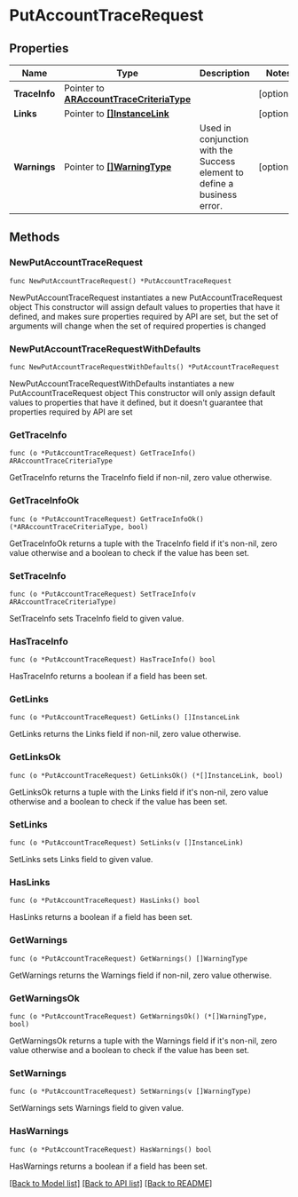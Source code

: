 # PutAccountTraceRequest

## Properties

Name | Type | Description | Notes
------------ | ------------- | ------------- | -------------
**TraceInfo** | Pointer to [**ARAccountTraceCriteriaType**](ARAccountTraceCriteriaType.md) |  | [optional] 
**Links** | Pointer to [**[]InstanceLink**](InstanceLink.md) |  | [optional] 
**Warnings** | Pointer to [**[]WarningType**](WarningType.md) | Used in conjunction with the Success element to define a business error. | [optional] 

## Methods

### NewPutAccountTraceRequest

`func NewPutAccountTraceRequest() *PutAccountTraceRequest`

NewPutAccountTraceRequest instantiates a new PutAccountTraceRequest object
This constructor will assign default values to properties that have it defined,
and makes sure properties required by API are set, but the set of arguments
will change when the set of required properties is changed

### NewPutAccountTraceRequestWithDefaults

`func NewPutAccountTraceRequestWithDefaults() *PutAccountTraceRequest`

NewPutAccountTraceRequestWithDefaults instantiates a new PutAccountTraceRequest object
This constructor will only assign default values to properties that have it defined,
but it doesn't guarantee that properties required by API are set

### GetTraceInfo

`func (o *PutAccountTraceRequest) GetTraceInfo() ARAccountTraceCriteriaType`

GetTraceInfo returns the TraceInfo field if non-nil, zero value otherwise.

### GetTraceInfoOk

`func (o *PutAccountTraceRequest) GetTraceInfoOk() (*ARAccountTraceCriteriaType, bool)`

GetTraceInfoOk returns a tuple with the TraceInfo field if it's non-nil, zero value otherwise
and a boolean to check if the value has been set.

### SetTraceInfo

`func (o *PutAccountTraceRequest) SetTraceInfo(v ARAccountTraceCriteriaType)`

SetTraceInfo sets TraceInfo field to given value.

### HasTraceInfo

`func (o *PutAccountTraceRequest) HasTraceInfo() bool`

HasTraceInfo returns a boolean if a field has been set.

### GetLinks

`func (o *PutAccountTraceRequest) GetLinks() []InstanceLink`

GetLinks returns the Links field if non-nil, zero value otherwise.

### GetLinksOk

`func (o *PutAccountTraceRequest) GetLinksOk() (*[]InstanceLink, bool)`

GetLinksOk returns a tuple with the Links field if it's non-nil, zero value otherwise
and a boolean to check if the value has been set.

### SetLinks

`func (o *PutAccountTraceRequest) SetLinks(v []InstanceLink)`

SetLinks sets Links field to given value.

### HasLinks

`func (o *PutAccountTraceRequest) HasLinks() bool`

HasLinks returns a boolean if a field has been set.

### GetWarnings

`func (o *PutAccountTraceRequest) GetWarnings() []WarningType`

GetWarnings returns the Warnings field if non-nil, zero value otherwise.

### GetWarningsOk

`func (o *PutAccountTraceRequest) GetWarningsOk() (*[]WarningType, bool)`

GetWarningsOk returns a tuple with the Warnings field if it's non-nil, zero value otherwise
and a boolean to check if the value has been set.

### SetWarnings

`func (o *PutAccountTraceRequest) SetWarnings(v []WarningType)`

SetWarnings sets Warnings field to given value.

### HasWarnings

`func (o *PutAccountTraceRequest) HasWarnings() bool`

HasWarnings returns a boolean if a field has been set.


[[Back to Model list]](../README.md#documentation-for-models) [[Back to API list]](../README.md#documentation-for-api-endpoints) [[Back to README]](../README.md)


